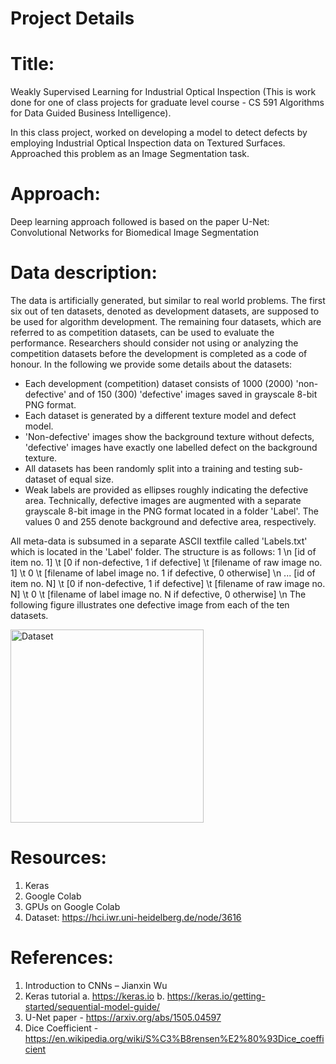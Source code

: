 # Project Details

# Title: 
Weakly Supervised Learning for Industrial Optical Inspection 
(This is work done for one of class projects for graduate level course - CS 591 Algorithms for Data Guided Business Intelligence).

In this class project, worked on developing a model to detect defects by employing Industrial Optical Inspection data on Textured Surfaces. Approached this problem as an Image Segmentation task.

# Approach: 
Deep learning approach followed is based on the paper U-Net: Convolutional Networks for Biomedical Image Segmentation

# Data description:
The data is artificially generated, but similar to real world problems. The first six out of ten datasets, denoted as development datasets, are supposed to be used for algorithm development. The remaining four datasets, which are referred to as competition datasets, can be used to evaluate the performance. Researchers should consider not using or analyzing the competition datasets before the development is completed as a code of honour.
In the following we provide some details about the datasets:
* Each development (competition) dataset consists of 1000 (2000) 'non-defective' and of 150 (300) 'defective' images saved in grayscale 8-bit PNG format.
* Each dataset is generated by a different texture model and defect model.
* 'Non-defective' images show the background texture without defects, 'defective' images have exactly one
labelled defect on the background texture.
* All datasets has been randomly split into a training and testing sub-dataset of equal size.
* Weak labels are provided as ellipses roughly indicating the defective area. Technically, defective images are
augmented with a separate grayscale 8-bit image in the PNG format located in a folder 'Label'. The values 0 and 255 denote background and defective area, respectively.

All meta-data is subsumed in a separate ASCII textfile called 'Labels.txt' which is located in the 'Label' folder. The structure is as follows:
1 \n
[id of item no. 1] \t [0 if non-defective, 1 if defective] \t [filename of raw image no. 1] \t 0 \t [filename of label image no. 1 if defective, 0 otherwise] \n
...
[id of item no. N] \t [0 if non-defective, 1 if defective] \t [filename of raw image no. N] \t 0 \t [filename of label image no. N if defective, 0 otherwise] \n
The following figure illustrates one defective image from each of the ten datasets.

<img width="309" alt="Dataset" src="https://user-images.githubusercontent.com/13822572/143688402-7ea80d76-4fb3-40be-9276-36469df51f9b.png">

# Resources:
1. Keras
2. Google Colab
3. GPUs on Google Colab
4. Dataset: https://hci.iwr.uni-heidelberg.de/node/3616

# References:
1. Introduction to CNNs – Jianxin Wu
2. Keras tutorial
a. https://keras.io
b. https://keras.io/getting-started/sequential-model-guide/
3. U-Net paper - https://arxiv.org/abs/1505.04597
4. Dice Coefficient - https://en.wikipedia.org/wiki/S%C3%B8rensen%E2%80%93Dice_coefficient
